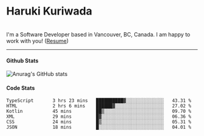  # Haruki Kuriwada 
 <br/>
 I'm a Software Developer based in Vancouver, BC, Canada. I am happy to work with you! (<a href="https://docs.google.com/document/d/1oy0KFkAIEDdaN0KtgwNnSvFJkX0toXE1P4VLIS8YCGo/edit?usp=sharing">Resume</a>)
<br/>

<hr />

#### Github Stats
![Anurag's GitHub stats](https://github-readme-stats.vercel.app/api?username=kuri-sun&hide=contribs,prs&theme=tokyonight)

#### Code Stats
<!--START_SECTION:waka-->

```text
TypeScript       3 hrs 23 mins   ██████████▓░░░░░░░░░░░░░░   43.31 %
HTML             2 hrs 6 mins    ██████▓░░░░░░░░░░░░░░░░░░   27.02 %
Kotlin           45 mins         ██▒░░░░░░░░░░░░░░░░░░░░░░   09.70 %
XML              29 mins         █▓░░░░░░░░░░░░░░░░░░░░░░░   06.36 %
CSS              24 mins         █▒░░░░░░░░░░░░░░░░░░░░░░░   05.31 %
JSON             18 mins         █░░░░░░░░░░░░░░░░░░░░░░░░   04.01 %
```

<!--END_SECTION:waka-->
